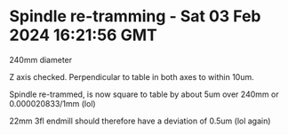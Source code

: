 # Spindle re-tramming - Sat 03 Feb 2024 16:21:56 GMT

240mm diameter

Z axis checked. Perpendicular to table in both axes to within 10um.

Spindle re-trammed, is now square to table by about 5um over 240mm or 0.000020833/1mm (lol)

22mm 3fl endmill should therefore have a deviation of 0.5um (lol again)

